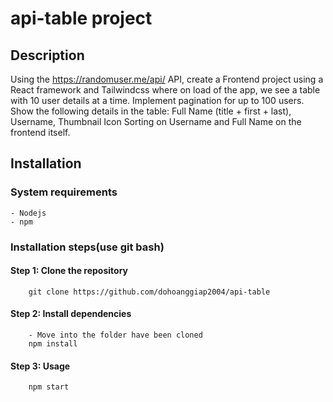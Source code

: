 # api-table project
## Description
Using the https://randomuser.me/api/ API, create a Frontend project using a React framework and Tailwindcss
where on load of the app, we see a table with 10 user details at a time. Implement
pagination for up to 100 users.
Show the following details in the table:
Full Name (title + first + last), Username, Thumbnail Icon
Sorting on Username and Full Name on the frontend itself.
## Installation

### System requirements
    - Nodejs
    - npm

### Installation steps(use git bash)

#### Step 1: Clone the repository
        git clone https://github.com/dohoanggiap2004/api-table

#### Step 2: Install dependencies
        - Move into the folder have been cloned
        npm install

#### Step 3: Usage
        npm start



